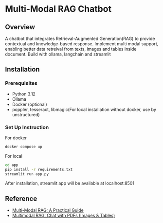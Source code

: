 # Multi-Modal RAG Chatbot

## Overview
A chatbot that integrates Retrieval-Augmented Generation(RAG) to provide contextual and knowledge-based response. Implement multi modal support, enabling better data retreival from texts, images and tables inside document. Build with ollama, langchain and streamlit

## Installation
### Prerequisites
- Python 3.12
- Ollama
- Docker (optional)
- poppler, tesseract, libmagic(For local installation without docker, use by unstructured)

### Set Up Instruction
For docker
```sh
docker compose up
```

For local
```sh
cd app
pip install -r requirements.txt
streamlit run app.py
```

After installation, streamlit app will be available at localhost:8501

## Reference
- [Multi-Modal RAG: A Practical Guide](https://gautam75.medium.com/multi-modal-rag-a-practical-guide-99b0178c4fbb)
- [Multimodal RAG: Chat with PDFs (Images & Tables)](https://www.youtube.com/watch?v=uLrReyH5cu0)